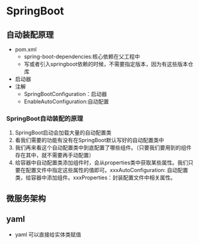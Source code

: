 # SpringBoot
## 自动装配原理
- pom.xml
  - spring-boot-dependencies:核心依赖在父工程中
  - 写或者引入springboot依赖的时候，不需要指定版本，因为有这些版本仓库
- 启动器
- 注解
  - SpringBootConfiguration：启动器
  - EnableAutoConfiguration:自动配置
### SpringBoot自动装配的原理
1. SpringBoot启动会加载大量的自动配置类
2. 看我们需要的功能有没有在SpringBoot默认写好的自动配置类中
3. 我们再来看这个自动配置类中到底配置了哪些组件。（只要我们要用到的组件存在其中，就不需要再手动配置）
4. 给容器中自动配置类添加组件时，会从properties类中获取某些属性。我们只要在配置文件中指定这些属性的值即可。xxxAutoConfiguration: 自动配置类，给容器中添加组件。xxxProperties：封装配置文件中相关属性。
## 微服务架构

## yaml
- yaml 可以直接给实体类赋值